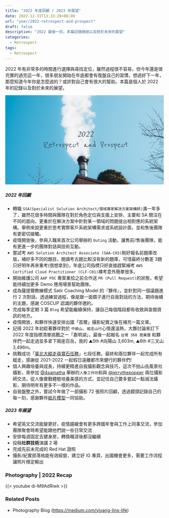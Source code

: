 ```yaml
---
title: "2022 年度回顧 / 2023 年展望"
date: 2022-12-31T13:33:28+08:00
url: "year/2022-retrospect-and-prospect"
draft: false
description: "2022 最後一刻，本篇記錄總結以及對於未來的展望"
categories:
  - Retrospect
tags:
  - Retrospect
---
```



2022 年有非常多的時間進行選擇與尋找定位，雖然過程很不容易，但今年還是很充實的過完這一年，很多朋友開始在年底都會有復盤自己的習慣，想過好下一年，那麼知道今年你是怎麼過的？或許對自己會有很大的幫助。本篇是個人於 2022 年的記錄以及對於未來的展望。

![](images/01.png)


##### [](#2022-年回顧 " 2022 年回顧")2022 年回顧

- 轉職 `SSA(Specialist Solution Architect/領域專家解決方案架構師)`滿一年多了，雖然花很多時間與團隊在對於角色定位與支援上安排，主要和 SA 關注在不同的面向，更重於在解決方案中針對某一領域的問題提出相對應的系統架構。舉例來說更重於思考實際客戶系統架構需求或系統設計面，並和售後團隊有更密切接觸。
- 疫情開放後，參與入職來首次公司舉辦的 `Outing` 活動，讓售前/售後團隊，能有更進一步的團隊對話與技術互動。
- 嘗試考 `AWS Solution Architect Associate (SAA-C03)`剛好報名前題庫改版，補好多不同的題目，閱讀考古題比較沒有新的題庫，可惜最終分數差 3題只好明年再來重考(很想拿到)，年底公司指標只好直接趕緊補考 `AWS Certified Cloud Practitioner (CLF-C01)`裸考意外簡單很多。
- 開始維護公司 `AAP POC` 專案重拾之前合作送 `PR (Pull Request)`的狀態，希望能持續加更多 Demo 應用場景幫助團隊。
- 成為薩提爾教練模式 Satir Coaching Model 的『夥伴』，並針對同一個議題進行 2 次對話，透過練習過程，像是跟一面鏡子進行自我對話的方法，期待後續的主題，感謝 COSCUP 認識的夥伴邀約。
- 完成每季定期 3 篇 `Blog` 希望能繼續保持，讓自己每個階段都有收斂與查閱資訊的地方。    
- 疫情開放，和夥伴快速安排出國「首爾」攝影紀實之後在補充一篇文章。
- 記得 2022 年初趁著夥伴對於 `中級山`、`縱走山行`心情還溫熱，大夥討論來訂下 2022 年度指標清單挑戰之一「嘉明湖」，最後一起報名 `台灣 368 商業團` 和夥伴們一起走過並多拿下兩座百岳，我的 ⛰5th #向陽山 3,603m, ⛰6th #三叉山 3,496m。
- 挑戰成功「[臺北大縱走尋寶石任務]((https://taipeigrandtrail.travel.taipei/))」七段任務，最終和兩位夥伴一起完成所有縱走，感謝從 2021-2022 一起假日遠離都市來健行的夥伴們!
- 個人興趣培養與成長，持續更精進自我攝影觀念與技巧，這次不拍山岳風景社攝影，來參加 [@4samatha](https://www.instagram.com/4samantha) 舉辦的`人像工作坊`和與 [@jerrythepopper](https://www.instagram.com/jerrythepopper/) 兩位攝影師交流，從人像實戰體驗培養美感的方式，並記住自己要多嘗試一點減法攝影，期待明年有更多不一樣的作品。
- 自我盤整之外，嘗試今年做了一部攝影 72 張照片回顧，透過鏡頭記錄自己的每一刻，感謝夥伴[紙片模型](https://www.youtube.com/channel/UCI2WLm8J8y_Upm0dVdGZFQg/videos)一同協助。

##### [](#2023-年展望 " 2023 年展望 ")2023 年展望

- 希望英文交流能變更好，疫情趨緩會有更多跨國年會與工作上同事交流，參加團隊聚會時希望能跟他們說一些日常交流
- 安排每週固定去健身房，轉換職涯後都沒繼續
- 投稿**社群技術**演講 2 場 
- 完成先前未完成的 Red Hat 證照
- 攝影/紀實部落格能有效經營，建立好 IG 專頁，出國機會更多，需要工作流程讓照片穩定輸出


### Photography | 2022 Recap

{{< youtube di-M9AdRiwk >}}

### Related Posts

- Photography Blog (https://medium.com/yiyang-lins-life)

